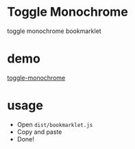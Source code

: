 # Toggle Monochrome

  toggle monochrome bookmarklet

# demo

[toggle-monochrome](https://f.cloud.github.com/assets/75448/2228866/0a2159f4-9ae3-11e3-99fd-b7b51da949f7.gif)

# usage

  - Open `dist/bookmarklet.js`
  - Copy and paste
  - Done!
